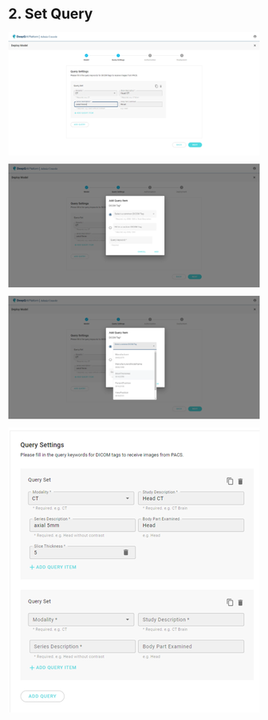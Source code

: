 # 2. Set Query



![](<../../.gitbook/assets/image (17).png>)

![](<../../.gitbook/assets/image (3).png>)



![](<../../.gitbook/assets/image (2).png>)



![](<../../.gitbook/assets/image (20).png>)











